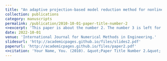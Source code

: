 ```yaml
---
title: "An adaptive projection-based model reduction method for nonlinear mechanics with internal variables: Application to thermo-hydro-mechanical systems"
collection: publications
category: manuscripts
permalink: /publication/2010-10-01-paper-title-number-2
<>excerpt: 'This paper is about the number 2. The number 3 is left for future work.'
date: 2022-10-01
venue: 'International Journal for Numerical Methods in Engineering.'
slidesurl: 'http://academicpages.github.io/files/slides2.pdf'
paperurl: 'http://academicpages.github.io/files/paper2.pdf'
<>citation: 'Your Name, You. (2010). &quot;Paper Title Number 2.&quot; <i>Journal 1</i>. 1(2).'
---
```


